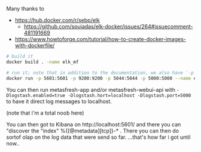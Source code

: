 
Many thanks to 
* https://hub.docker.com/r/sebp/elk
  * https://github.com/spujadas/elk-docker/issues/264#issuecomment-481191669
* https://www.howtoforge.com/tutorial/how-to-create-docker-images-with-dockerfile/

```bash
# build it
docker build . -name elk_mf

# run it; note that in addition to the documentation, we also have `-p 5000:5000`
docker run -p 5601:5601 -p 9200:9200 -p 5044:5044 -p 5000:5000 --name elk_mf elk_mf
```

You can then run metasfresh-app and/or metasfresh-webui-api with `-Dlogstash.enabled=true -Dlogstash.hort=localhost -Dlogstash.port=5000` to have it direct log messages to localhost.

(note that i'm a total noob here)

You can then got to Kibana on http://localhost:5601/ and there you can "discover the "index" %{[@metadata][tcp]}-* .
There you can then do sortof olap on the log data that were send so far.
...that's how far i got until now..
